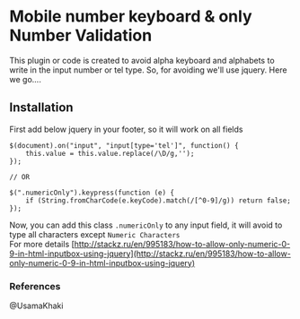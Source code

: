 # Mobile number keyboard & only Number Validation
This plugin or code is created to avoid alpha keyboard and alphabets to write in the input number or tel type. So, for avoiding we'll use jquery. Here we go....
## Installation
First add below jquery in your footer, so it will work on all fields
```jquery
$(document).on("input", "input[type='tel']", function() {
    this.value = this.value.replace(/\D/g,'');
});

// OR

$(".numericOnly").keypress(function (e) {
    if (String.fromCharCode(e.keyCode).match(/[^0-9]/g)) return false;
});
```
Now, you can add this class ```.numericOnly``` to any input field, it will avoid to type all characters except ```Numeric Characters```   
For more details [http://stackz.ru/en/995183/how-to-allow-only-numeric-0-9-in-html-inputbox-using-jquery](http://stackz.ru/en/995183/how-to-allow-only-numeric-0-9-in-html-inputbox-using-jquery)

### References
@UsamaKhaki
